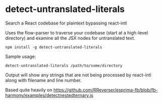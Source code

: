 # detect-untranslated-literals
Search a React codebase for plaintext bypassing react-intl

Uses the flow-parser to traverse your codebase (start at a high-level directory) and examine all the JSX nodes for untranslated text.

`npm install -g detect-untranslated-literals`

Sample usage:

`detect-untranslated-literals /path/to/some/directory`

Output will show any strings that are not being processed by react-intl along with filename and line number.

Based quite heavily on https://github.com/RReverser/esprima-fb/blob/fb-harmony/examples/detectnestedternary.js
